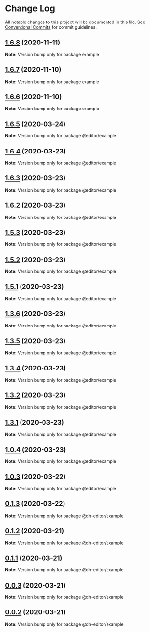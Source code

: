 # Change Log

All notable changes to this project will be documented in this file.
See [Conventional Commits](https://conventionalcommits.org) for commit guidelines.

## [1.6.8](https://github.com/codeGun123/lerna-gun/compare/v1.6.5...v1.6.8) (2020-11-11)

**Note:** Version bump only for package example





## [1.6.7](https://github.com/codeGun123/lerna-gun/compare/v1.6.5...v1.6.7) (2020-11-10)

**Note:** Version bump only for package example





## [1.6.6](https://github.com/codeGun123/lerna-gun/compare/v1.6.5...v1.6.6) (2020-11-10)

**Note:** Version bump only for package example





## [1.6.5](https://github.com/codeGun123/lerna-gun/compare/v1.6.4...v1.6.5) (2020-03-24)

**Note:** Version bump only for package @editor/example





## [1.6.4](https://github.com/codeGun123/lerna-gun/compare/v1.6.3...v1.6.4) (2020-03-23)

**Note:** Version bump only for package @editor/example





## [1.6.3](https://github.com/codeGun123/lerna-gun/compare/v1.6.2...v1.6.3) (2020-03-23)

**Note:** Version bump only for package @editor/example





## 1.6.2 (2020-03-23)

**Note:** Version bump only for package @editor/example





## [1.5.3](http://140.143.249.250/renyong/lerna-repo/compare/v1.5.2...v1.5.3) (2020-03-23)

**Note:** Version bump only for package @editor/example





## [1.5.2](http://140.143.249.250/renyong/lerna-repo/compare/v1.5.1...v1.5.2) (2020-03-23)

**Note:** Version bump only for package @editor/example





## [1.5.1](http://140.143.249.250/renyong/lerna-repo/compare/v1.5.0...v1.5.1) (2020-03-23)

**Note:** Version bump only for package @editor/example





## [1.3.6](http://140.143.249.250/renyong/lerna-repo/compare/v1.3.5...v1.3.6) (2020-03-23)

**Note:** Version bump only for package @editor/example





## [1.3.5](http://140.143.249.250/renyong/lerna-repo/compare/v1.3.4...v1.3.5) (2020-03-23)

**Note:** Version bump only for package @editor/example





## [1.3.4](http://140.143.249.250/renyong/lerna-repo/compare/v1.3.3...v1.3.4) (2020-03-23)

**Note:** Version bump only for package @editor/example





## [1.3.2](http://140.143.249.250/renyong/lerna-repo/compare/v1.3.1...v1.3.2) (2020-03-23)

**Note:** Version bump only for package @editor/example





## [1.3.1](http://140.143.249.250/renyong/lerna-repo/compare/v1.3.0...v1.3.1) (2020-03-23)

**Note:** Version bump only for package @editor/example





## [1.0.4](http://140.143.249.250/renyong/lerna-repo/compare/v0.1.3...v1.0.4) (2020-03-23)

**Note:** Version bump only for package @editor/example





## [1.0.3](http://140.143.249.250/renyong/lerna-repo/compare/v0.1.3...v1.0.3) (2020-03-22)

**Note:** Version bump only for package @editor/example





## [0.1.3](http://140.143.249.250/renyong/lerna-repo/compare/v0.1.2...v0.1.3) (2020-03-22)

**Note:** Version bump only for package @dh-editor/example





## [0.1.2](http://140.143.249.250/renyong/lerna-repo/compare/v0.1.1...v0.1.2) (2020-03-21)

**Note:** Version bump only for package @dh-editor/example





## [0.1.1](http://140.143.249.250/renyong/lerna-repo/compare/v0.1.0...v0.1.1) (2020-03-21)

**Note:** Version bump only for package @dh-editor/example





## [0.0.3](http://140.143.249.250/renyong/lerna-repo/compare/v1.0.4...v0.0.3) (2020-03-21)

**Note:** Version bump only for package @dh-editor/example





## [0.0.2](http://140.143.249.250/renyong/lerna-repo/compare/v1.0.4...v0.0.2) (2020-03-21)

**Note:** Version bump only for package @dh-editor/example
